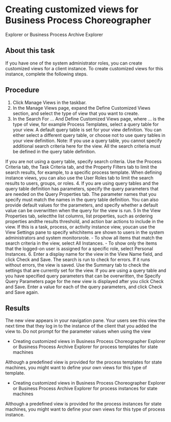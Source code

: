 <!-- image -->

# Creating customized views for Business Process Choreographer
Explorer or Business Process Archive Explorer

## About this task

If you have one of the system administrator roles, you
can create customized views for a client instance. To create customized
views for this instance, complete the following steps.

## Procedure

1. Click Manage Views in the taskbar.
2. In the Manage Views page, expand the Define
Customized Views section, and select the type of view
that you want to create.
3. In the Search For ... And Define Customized Views page,
where ... is the type of view, for example Process Templates, select
a query table for your view. A default query table is
set for your view definition. You can either select a different query
table, or choose not to use query tables in your view definition. Note: If
you use a query table, you cannot specify additional search criteria
here for the view. All the search criteria must be defined in the
query table definition.

If you are not using a query
table, specify search criteria. Use the Process Criteria tab,
the Task Criteria tab, and the Property
Filters tab to limit the search results, for example, to
a specific process template. When defining instance views, you can
also use the User Roles tab to limit the search
results to users, groups, or roles.
4. If you are using query tables and the query table definition
has parameters, specify the query parameters that are needed on the Query
Properties tab.  The parameter names that
you specify must match the names in the query table definition. You
can also provide default values for the parameters, and specify whether
a default value can be overwritten when the query for the view is
run.
5 In the View Properties tab, selectthe list columns, list properties, such as ordering properties andthe results threshold, and action bar actions to include in the view. If this is a task, process, or activity instance view, youcan use the View Settings pane to specify whichitems are shown to users in the system administrators and system monitorsrole.
    - To show all items that match the search criteria in the view,
select All Instances.
    - To show only the items that the logged-on user is assigned for
a specific role, select Personal Instances.
6. Enter a display name for the view in the View
Name field, and click Check and Save.
The search is run to check for errors. If it runs without
errors, the view is saved. Use the Summary tab to check the settings
that are currently set for the view.
If you are using a
query table and you have specified query parameters that can be overwritten,
the Specify Query Parameters page for the new
view is displayed after you click Check and Save.
Enter a value for each of the query parameters, and click Check
and Save again.

## Results

The new view appears in your navigation pane. Your users
see this view the next time that they log in to the instance of the
client that you added the view to. Do not prompt for the parameter
values when using the view

- Creating customized views in Business Process Choreographer Explorer or Business Process Archive Explorer for process templates for state machines

Although a predefined view is provided for the process templates for state machines, you might want to define your own views for this type of template.
- Creating customized views in Business Process Choreographer Explorer or Business Process Archive Explorer for process instances for state machines

Although a predefined view is provided for the process instances for state machines, you might want to define your own views for this type of process instance.

<!-- image -->